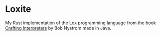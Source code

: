 # Loxite

My Rust implementation of the Lox programming language from the book [Crafting Interpreters](https://craftinginterpreters.com/representing-code.html) by Bob Nystrom made in Java.
